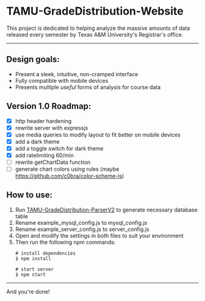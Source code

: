 # TAMU-GradeDistribution-Website
This project is dedicated to helping analyze the massive amounts of data released every semester by Texas A&M University's Registrar's office.

---

## Design goals:
 - Present a sleek, intuitive, non-cramped interface
 - Fully compatible with mobile devices
 - Presents multiple *useful* forms of analysis for course data

## Version 1.0 Roadmap:
- [x] http header hardening
- [x] rewrite server with expressjs
- [x] use media queries to modify layout to fit better on mobile devices
- [x] add a dark theme
- [x] add a toggle switch for dark theme
- [x] add ratelimiting 60/min
- [ ] rewrite getChartData function
- [ ] generate chart colors using rules (maybe https://github.com/c0bra/color-scheme-js)

## How to use:
1. Run [TAMU-GradeDistribution-ParserV2](https://github.com/TAMU-GradeDistribution/TAMU-GradeDistribution-ParserV2) to generate necessary database table
2. Rename example_mysql_config.js to mysql_config.js
3. Rename example_server_config.js to server_config.js
4. Open and modify the settings in both files to suit your environment
5. Then run the following npm commands:
    ```
    # install dependencies
    $ npm install

    # start server
    $ npm start
    ```


---
And you're done!
